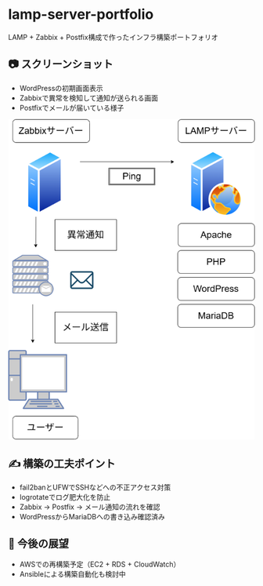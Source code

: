 # lamp-server-portfolio
LAMP + Zabbix + Postfix構成で作ったインフラ構築ポートフォリオ

## 📷 スクリーンショット

- WordPressの初期画面表示
- Zabbixで異常を検知して通知が送られる画面
- Postfixでメールが届いている様子

![構成図](./docs/lamp_zabbix_postfix.png)



## ✍️ 構築の工夫ポイント

- fail2banとUFWでSSHなどへの不正アクセス対策
- logrotateでログ肥大化を防止
- Zabbix → Postfix → メール通知の流れを確認
- WordPressからMariaDBへの書き込み確認済み

## 📌 今後の展望

- AWSでの再構築予定（EC2 + RDS + CloudWatch）
- Ansibleによる構築自動化も検討中
